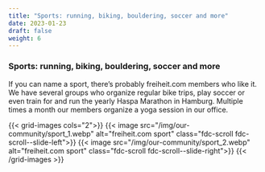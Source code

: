 ```yaml
---
title: "Sports: running, biking, bouldering, soccer and more"
date: 2023-01-23
draft: false
weight: 6
---
```

### Sports: running, biking, bouldering, soccer and more

If you can name a sport, there’s probably freiheit.com members who like it. We have several groups who organize regular bike trips, play soccer or even train for and run the yearly Haspa Marathon in Hamburg. Multiple times a month our members organize a yoga session in our office.

<div class="pb-36">
{{< grid-images cols="2">}}
    {{< image src="/img/our-community/sport_1.webp" alt="freiheit.com sport" class="fdc-scroll fdc-scroll--slide-left">}}
    {{< image src="/img/our-community/sport_2.webp" alt="freiheit.com sport" class="fdc-scroll fdc-scroll--slide-right">}}
{{< /grid-images >}}
</div>
